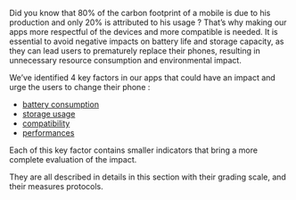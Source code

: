 Did you know that 80% of the carbon footprint of a mobile is due to his production and only 20% is attributed to his usage ? That’s why making our apps more respectful of the devices and more compatible is needed. It is essential to avoid negative impacts on battery life and storage capacity, as they can lead users to prematurely replace their phones, resulting in unnecessary resource consumption and environmental impact.

We’ve identified 4 key factors in our apps that could have an impact and urge the users to change their phone :

- [battery consumption](./batteryConsumption/)
- [storage usage](./storageUsage/)
- [compatibility](./compatibility/)
- [performances](./performances/)

Each of this key factor contains smaller indicators that bring a more complete evaluation of the impact.

They are all described in details in this section with their grading scale, and their measures protocols.
